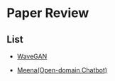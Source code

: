 # Paper Review

## List

- [WaveGAN](https://github.com/vctr7/paper_review/tree/master/wavegan)

- [Meena(Open-domain Chatbot)](https://github.com/vctr7/paper_review/tree/master/Meena(Open-Domain%20Chatbot))
